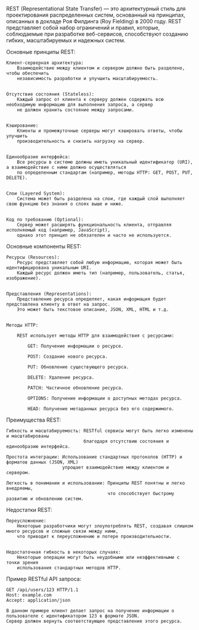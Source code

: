 

REST (Representational State Transfer) — это архитектурный стиль для проектирования распределенных систем,
основанный на принципах, описанных в докладе Роя Филдинга (Roy Fielding) в 2000 году.
REST представляет собой набор ограничений и правил, которые, соблюдаемые при разработке веб-сервисов,
способствуют созданию гибких, масштабируемых и надежных систем.


Основные принципы REST:

    Клиент-серверная архитектура:
        Взаимодействие между клиентом и сервером должно быть разделено, чтобы обеспечить 
        независимость разработки и улучшить масштабируемость.


    Отсутствие состояния (Stateless):
        Каждый запрос от клиента к серверу должен содержать всю необходимую информацию для выполнения запроса, а сервер
        не должен хранить состояние между запросами.


    Кэширование:
        Клиенты и промежуточные серверы могут кэшировать ответы, чтобы улучшить 
        производительность и снизить нагрузку на сервер.


    Единообразие интерфейса:
        Все ресурсы в системе должны иметь уникальный идентификатор (URI), а взаимодействие с ними должно осуществляться
        по определенным стандартам (например, методы HTTP: GET, POST, PUT, DELETE).


    Слои (Layered System):
        Система может быть разделена на слои, где каждый слой выполняет свою функцию без знания о слоях выше и ниже.


    Код по требованию (Optional):
        Сервер может расширять функциональность клиента, отправляя исполняемый код (например, JavaScript),
        однако этот принцип не обязателен и часто не используется.


Основные компоненты REST:

    Ресурсы (Resources):
        Ресурс представляет собой любую информацию, которая может быть идентифицирована уникальным URI.
        Каждый ресурс должен иметь тип (например, пользователь, статья, изображение).


    Представления (Representations):
        Представление ресурса определяет, какая информация будет представлена клиенту в ответ на запрос.
        Это может быть текстовое описание, JSON, XML, HTML и т.д.


    Методы HTTP:

        REST использует методы HTTP для взаимодействия с ресурсами:

            GET: Получение информации о ресурсе.

            POST: Создание нового ресурса.

            PUT: Обновление существующего ресурса.

            DELETE: Удаление ресурса.

            PATCH: Частичное обновление ресурса.

            OPTIONS: Получение информации о доступных методах ресурса.

            HEAD: Получение метаданных ресурса без его содержимого.


Преимущества REST:

    Гибкость и масштабируемость: RESTful сервисы могут быть легко изменены и масштабированы 
                                 благодаря отсутствию состояния и единообразию интерфейса.

    Простота интеграции: Использование стандартных протоколов (HTTP) и форматов данных (JSON, XML) 
                         упрощает взаимодействие между клиентом и сервером.

    Легкость в понимании и использовании: Принципы REST понятны и легко внедряемы, 
                                          что способствует быстрому развитию и обновлению систем.


Недостатки REST:

    Переусложнение:
        Некоторые разработчики могут злоупотреблять REST, создавая слишком много ресурсов и сложные связи между ними,
        что приводит к переусложнению и потере производительности.


    Недостаточная гибкость в некоторых случаях:
        Некоторые операции могут быть неудобными или неэффективными с точки зрения 
        использования стандартных методов HTTP.


Пример RESTful API запроса:

    GET /api/users/123 HTTP/1.1
    Host: example.com
    Accept: application/json
    
    В данном примере клиент делает запрос на получение информации о пользователе с идентификатором 123 в формате JSON.
    Сервер должен вернуть соответствующее представление этого ресурса.

